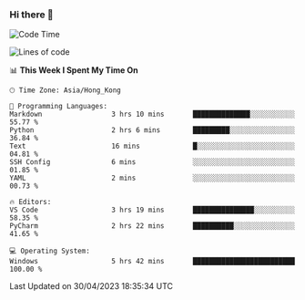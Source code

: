 ### Hi there 👋

<!--
**RoiexLee/RoiexLee** is a ✨ _special_ ✨ repository because its `README.md` (this file) appears on your GitHub profile.

Here are some ideas to get you started:

- 🔭 I’m currently working on ...
- 🌱 I’m currently learning ...
- 👯 I’m looking to collaborate on ...
- 🤔 I’m looking for help with ...
- 💬 Ask me about ...
- 📫 How to reach me: ...
- 😄 Pronouns: ...
- ⚡ Fun fact: ...
-->

<!--START_SECTION:waka-->
![Code Time](http://img.shields.io/badge/Code%20Time-250%20hrs%2026%20mins-blue)

![Lines of code](https://img.shields.io/badge/From%20Hello%20World%20I%27ve%20Written-39.7%20thousand%20lines%20of%20code-blue)

📊 **This Week I Spent My Time On** 

```text
🕑︎ Time Zone: Asia/Hong_Kong

💬 Programming Languages: 
Markdown                 3 hrs 10 mins       ██████████████░░░░░░░░░░░   55.77 % 
Python                   2 hrs 6 mins        █████████░░░░░░░░░░░░░░░░   36.84 % 
Text                     16 mins             █░░░░░░░░░░░░░░░░░░░░░░░░   04.81 % 
SSH Config               6 mins              ░░░░░░░░░░░░░░░░░░░░░░░░░   01.85 % 
YAML                     2 mins              ░░░░░░░░░░░░░░░░░░░░░░░░░   00.73 % 

🔥 Editors: 
VS Code                  3 hrs 19 mins       ███████████████░░░░░░░░░░   58.35 % 
PyCharm                  2 hrs 22 mins       ██████████░░░░░░░░░░░░░░░   41.65 % 

💻 Operating System: 
Windows                  5 hrs 42 mins       █████████████████████████   100.00 % 
```


 Last Updated on 30/04/2023 18:35:34 UTC
<!--END_SECTION:waka-->
